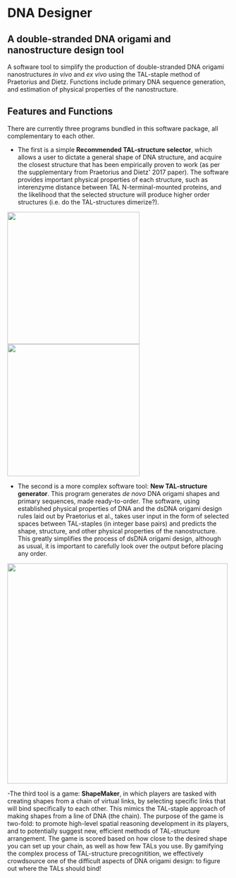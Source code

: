 # DNA Designer

## A double-stranded DNA origami and nanostructure design tool
A software tool to simplify the production of double-stranded DNA origami nanostructures *in vivo* and *ex vivo* using the TAL-staple method of Praetorius and Dietz. Functions include primary DNA sequence generation, and estimation of physical properties of the nanostructure.

## Features and Functions
There are currently three programs bundled in this software package, all complementary to each other.

- The first is a simple **Recommended TAL-structure selector**, which allows a user to dictate a general shape of DNA structure, and acquire the closest structure that has been empirically proven to work (as per the supplementary from Praetorius and Dietz' 2017 paper). The software provides important physical properties of each structure, such as interenzyme distance between TAL N-terminal-mounted proteins, and the likelihood that the selected structure will produce higher order structures (i.e. do the TAL-structures dimerize?). 

<p float="middle">
  <img align="middle" src="https://github.com/malyalar/DNAdesigner/blob/master/RudimentaryFiles/sample1.PNG" width="300" />
  <img align="middle" src="https://github.com/malyalar/DNAdesigner/blob/master/RudimentaryFiles/sample2.PNG" width="300" /> 
</p>

- The second is a more complex software tool: **New TAL-structure generator**. This program generates *de novo* DNA origami shapes and primary sequences, made ready-to-order. The software, using established physical properties of DNA and the dsDNA origami design rules laid out by Praetorius et al., takes user input in the form of selected spaces between TAL-staples (in integer base pairs) and predicts the shape, structure, and other physical properties of the nanostructure. This greatly simplifies the process of dsDNA origami design, although as usual, it is important to carefully look over the output before placing any order.

<img align="middle" src="https://github.com/malyalar/DNAdesigner/blob/master/Communications/Screencapture.PNG" width="500" />

-The third tool is a game: **ShapeMaker**, in which players are tasked with creating shapes from a chain of virtual links, by selecting specific links that will bind specifically to each other. This mimics the TAL-staple approach of making shapes from a line of DNA (the chain). The purpose of the game is two-fold: to promote high-level spatial reasoning development in its players, and to potentially suggest new, efficient methods of TAL-structure arrangement. The game is scored based on how close to the desired shape you can set up your chain, as well as how few TALs you use. By gamifying the complex process of TAL-structure precognitition, we effectively crowdsource one of the difficult aspects of DNA origami design: to figure out where the TALs should bind!

